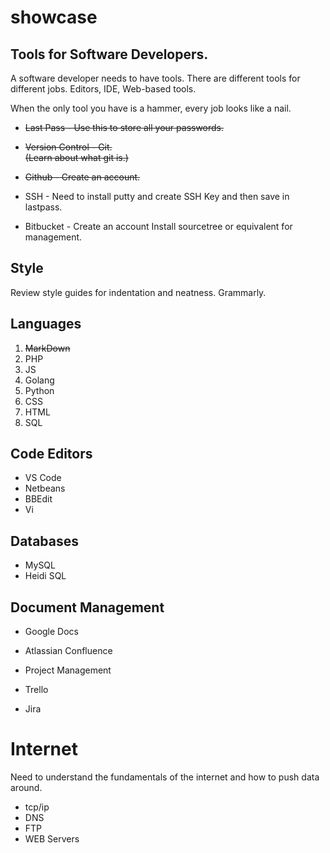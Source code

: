 # showcase

## **Tools for Software Developers.**
A software developer needs to have tools. There are different tools for different jobs. Editors, IDE, Web-based tools. 

When the only tool you have is a hammer, every job looks like a nail.

- ~~Last Pass - Use this to store all your passwords.~~

 -  ~~Version Control - Git.~~             
~~(Learn about what git is.)~~

- ~~Github - Create an account.~~

- SSH - Need to install putty and create SSH Key and then save in lastpass.

- Bitbucket - Create an account
Install sourcetree or equivalent for management.

## **Style**

Review style guides for indentation and neatness.
Grammarly. 

## Languages
1. ~~MarkDown~~
2. PHP
3. JS
4. Golang
5. Python
6. CSS
7. HTML
8. SQL

##  Code Editors 

+ VS Code
+ Netbeans
+ BBEdit
+ Vi

## Databases
+ MySQL
+ Heidi SQL

## Document Management
+ Google Docs
- Atlassian Confluence
+ Project Management
- Trello
+ Jira


# **Internet**
Need to understand the fundamentals of the internet and how to push data around.

+ tcp/ip
+ DNS
+ FTP
+ WEB Servers


